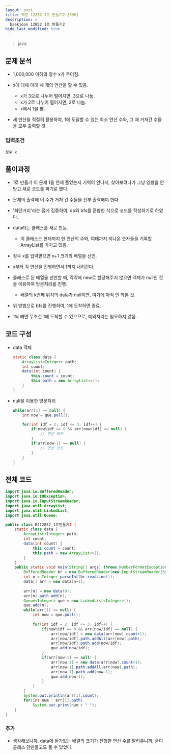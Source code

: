 ```yaml
---
layout: post
title: 백준 12852 1로 만들기2 [자바]
description: >
  baekjoon 12852 1로 만들기2
hide_last_modified: true
---
```


> java

## 문제 분석

- 1,000,000 이하의 정수 x가 주어짐.
- x에 대해 아래 세 개의 연산을 할 수 있음.
  - x가 3으로 나누어 떨어지면, 3으로 나눔.
  - x가 2로 나누어 떨어지면, 2로 나눔.
  - x에서 1을 뺌.

- 세 연산을 적절히 활용하여, 1에 도달할 수 있는 최소 연산 수와,
  그 때 거쳐간 수들을 모두 출력할 것.



### 입력조건

```
정수 x
```



## 풀이과정

- 1로 만들기 이 문제 1을 언제 풀었는지 기억이 안나서, 찾아보려다가 그냥 영향을 안 받고 새로 코드를 짜기로 했다.
- 문제의 출력에 이 수가 거쳐 간 수들을 전부 출력해야 한다.
- '최단거리'라는 점에 집중하여,
  dp와 bfs를 혼합한 식으로 코드를 작성하기로 하였다.



- data라는 클래스를 새로 만듬.
  - 이 클래스는 현재까지 한 연산의 수와, 여태까지 지나온 숫자들을 기록할 ArrayList를 가지고 있음.

- 정수 x를 입력받으면 x+1 크기의 배열을 선언.
- x부터 각 연산을 진행하면서 1까지 내려간다.
- 클래스로 된 배열을 선언할 때, 각각에 new로 할당해주지 않으면 객체가 null인 것을 이용하여 방문처리를 진행.
  - 배열의 k번째 위치의 data가 null이면, 여기에 아직 안 와본 것.

-  위 방법으로 bfs를 진행하여, 1에 도착하면 종료.
  - 1씩 빼면 무조건 1에 도착할 수 있으므로, 예외처리는 필요하지 않음.



## 코드 구성

- data 객체

  ```java
  static class data {
      ArrayList<Integer> path;
      int count;
      data(int count) {
          this.count = count;
          this.path = new ArrayList<>();
      }
  }
  ```

- null을 이용한 방문처리

  ```java
  while(arr[1] == null) {
      int now = que.poll();
  
      for(int idf = 2; idf <= 3; idf++) {
          if(now%idf == 0 && arr[now/idf] == null) {
              // 연산 코드
          }
          if(arr[now-1] == null) {
              // 연산 코드
          }
      }
  }
  ```

  



## 전체 코드

```java
import java.io.BufferedReader;
import java.io.IOException;
import java.io.InputStreamReader;
import java.util.ArrayList;
import java.util.LinkedList;
import java.util.Queue;

public class BJ12852_1로만들기2 {
	static class data {
		ArrayList<Integer> path;
		int count;
		data(int count) {
			this.count = count;
			this.path = new ArrayList<>();
		}
	}
	public static void main(String[] args) throws NumberFormatException, IOException {
		BufferedReader br = new BufferedReader(new InputStreamReader(System.in));
		int n = Integer.parseInt(br.readLine());
		data[] arr = new data[n+1];
		
		arr[n] = new data(0);
		arr[n].path.add(n);
		Queue<Integer> que = new LinkedList<Integer>();
		que.add(n);
		while(arr[1] == null) {
			int now = que.poll();
			
			for(int idf = 2; idf <= 3; idf++) {
				if(now%idf == 0 && arr[now/idf] == null) {
					arr[now/idf] = new data(arr[now].count+1);
					arr[now/idf].path.addAll(arr[now].path);
					arr[now/idf].path.add(now/idf);
					que.add(now/idf);
				}
				if(arr[now-1] == null) {
					arr[now-1] = new data(arr[now].count+1);
					arr[now-1].path.addAll(arr[now].path);
					arr[now-1].path.add(now-1);
					que.add(now-1);
				}
			}
		}
		System.out.println(arr[1].count);
		for(int num : arr[1].path)
			System.out.print(num + " ");		
	}
}
```





### 추가

- 생각해보니까, data에 들가있는 배열의 크기가 진행한 연산 수를 알려주니까,
  굳이 클래스 안만들고도 풀 수 있었다.
